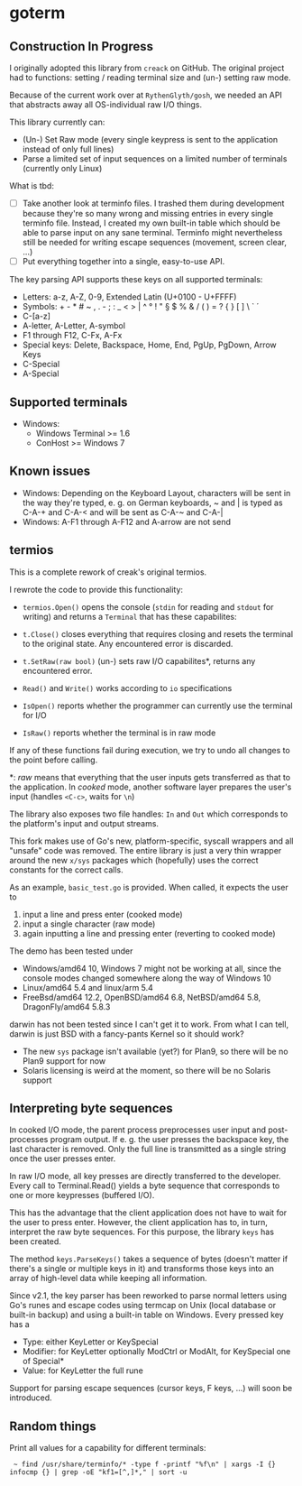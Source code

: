 goterm
======

Construction In Progress
------------------------

I originally adopted this library from `creack` on GitHub. The original project had to functions: setting / reading terminal size and (un-) setting raw mode.

Because of the current work over at `RythenGlyth/gosh`, we needed an API that abstracts away all OS-individual raw I/O things.

This library currently can:
 - (Un-) Set Raw mode (every single keypress is sent to the application instead of only full lines)
 - Parse a limited set of input sequences on a limited number of terminals (currently only Linux)

What is tbd:
 - [ ] Take another look at terminfo files. I trashed them during development because they're so many wrong and missing entries in every single terminfo file. Instead, I created my own built-in table which should be able to parse input on any sane terminal. Terminfo might nevertheless still be needed for writing escape sequences (movement, screen clear, ...)
 - [ ] Put everything together into a single, easy-to-use API.

The key parsing API supports these keys on all supported terminals:
 - Letters: a-z, A-Z, 0-9, Extended Latin (U+0100 - U+FFFF)
 - Symbols: + - * # ~ , . - ; : _ < > | ^ ° ! " § $ % & / ( ) = ? { } [ ] \ ` ´
 - C-[a-z]
 - A-letter, A-Letter, A-symbol
 - F1 through F12, C-Fx, A-Fx
 - Special keys: Delete, Backspace, Home, End, PgUp, PgDown, Arrow Keys
 - C-Special
 - A-Special

Supported terminals
-------------------

 - Windows:
    * Windows Terminal >= 1.6
    * ConHost >= Windows 7

Known issues
------------

 - Windows: Depending on the Keyboard Layout, characters will be sent in the way they're typed, e. g. on German keyboards, ~ and | is typed as C-A-+ and C-A-< and will be sent as C-A-~ and C-A-|
 - Windows: A-F1 through A-F12 and A-arrow are not send

termios
-------

This is a complete rework of creak's original termios.

I rewrote the code to provide this functionality:
 - `termios.Open()` opens the console (`stdin` for reading and `stdout` for writing) and returns a `Terminal` that has these capabilites:

 - `t.Close()` closes everything that requires closing and resets the terminal to the original state. Any encountered error is discarded.
 - `t.SetRaw(raw bool)` (un-) sets raw I/O capabilites\*, returns any encountered error.
 - `Read()` and `Write()` works according to `io` specifications
 - `IsOpen()` reports whether the programmer can currently use the terminal for I/O
 - `IsRaw()` reports whether the terminal is in raw mode

If any of these functions fail during execution, we try to undo all changes to the point before calling.

\*: *raw* means that everything that the user inputs gets transferred as that to the application. In *cooked* mode, another software layer prepares the user's input (handles `<C-c>`, waits for `\n`)

The library also exposes two file handles: `In` and `Out` which corresponds to the platform's input and output streams.

This fork makes use of Go's new, platform-specific, syscall wrappers and all "unsafe" code was removed. The entire library is just a very thin wrapper around the new `x/sys` packages which (hopefully) uses the correct constants for the correct calls.

As an example, `basic_test.go` is provided. When called, it expects the user to
1) input a line and press enter (cooked mode)
2) input a single character (raw mode)
3) again inputting a line and pressing enter (reverting to cooked mode)

The demo has been tested under
 - Windows/amd64 10, Windows 7 might not be working at all, since the console modes changed somewhere along the way of Windows 10
 - Linux/amd64 5.4 and linux/arm 5.4
 - FreeBsd/amd64 12.2, OpenBSD/amd64 6.8, NetBSD/amd64 5.8, DragonFly/amd64 5.8.3

darwin has not been tested since I can't get it to work.
From what I can tell, darwin is just BSD with a fancy-pants Kernel so it should work?

 - The new `sys` package isn't available (yet?) for Plan9, so there will be no Plan9 support for now
 - Solaris licensing is weird at the moment, so there will be no Solaris support

Interpreting byte sequences
---------------------------

In cooked I/O mode, the parent process preprocesses user input and post-processes program output.
If e. g. the user presses the backspace key, the last character is removed.
Only the full line is transmitted as a single string once the user presses enter.

In raw I/O mode, all key presses are directly transferred to the developer.
Every call to Terminal.Read() yields a byte sequence that corresponds to one or more keypresses (buffered I/O).

This has the advantage that the client application does not have to wait for the user to press enter.
However, the client application has to, in turn, interpret the raw byte sequences. For this purpose, the library `keys` has been created.

The method `keys.ParseKeys()` takes a sequence of bytes (doesn't matter if there's a single or multiple keys in it) and transforms those keys into an array of high-level data while keeping all information.

Since v2.1, the key parser has been reworked to parse normal letters using Go's runes and escape codes using termcap on Unix (local database or built-in backup) and using a built-in table on Windows.
Every pressed key has a
 - Type: either KeyLetter or KeySpecial
 - Modifier: for KeyLetter optionally ModCtrl or ModAlt, for KeySpecial one of Special\*
 - Value: for KeyLetter the full rune

Support for parsing escape sequences (cursor keys, F keys, ...) will soon be introduced.

Random things
-------------

Print all values for a capability for different terminals:
```
 ~ find /usr/share/terminfo/* -type f -printf "%f\n" | xargs -I {} infocmp {} | grep -oE "kf1=[^,]*," | sort -u
```
